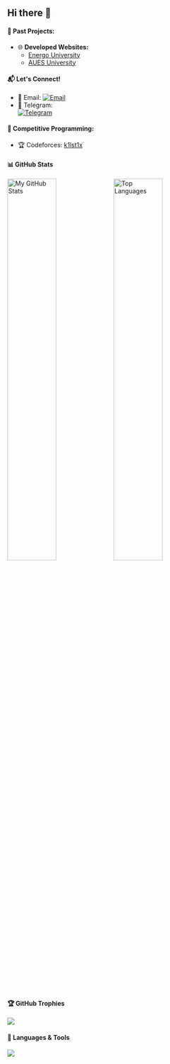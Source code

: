 ## Hi there 👋

#### 💼 Past Projects:
- 🌐 **Developed Websites:**  
  - [Energo University](https://energo.university)  
  - [AUES University](https://aues.edu.kz)  

#### 📬 Let's Connect!
- 📧 Email:
  <a href="mailto:d.dzhubaliev@aues.kz" target="_blank">
    <img src="https://img.shields.io/badge/Gmail-D14836?style=for-the-badge&logo=gmail&logoColor=white" alt="Email">
  </a>
- 💬 Telegram:  
  <a href="https://t.me/inflorescenc" target="_blank">
    <img src="https://img.shields.io/badge/Telegram-26A5E4?style=for-the-badge&logo=telegram&logoColor=white" alt="Telegram">
  </a>  

#### 🎯 Competitive Programming:
- 🏆 Codeforces: [k1lst1x](https://codeforces.com/profile/k1lst1x)


#### 📊 GitHub Stats
<img alt="My GitHub Stats" width="47%" src="https://github-readme-stats.vercel.app/api?username=k1lst1x&show_icons=true&theme=dark"/>
<img alt="Top Languages" width="47%" src="https://github-readme-stats.vercel.app/api/top-langs/?username=k1lst1x&layout=compact&theme=dark"/>

#### 🏆 GitHub Trophies
<img src="https://github-profile-trophy.vercel.app/?username=k1lst1x&theme=darkhub&no-bg=true&no-frame=true" />

#### 🔧 Languages & Tools
<p align="left">
  <img src="https://skillicons.dev/icons?i=python,django,html,css,js,bootstrap,mysql,postgres,git,linux,nginx,sqlite,flask,github" />
</p>
